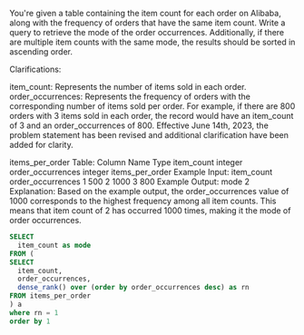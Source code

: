 You're given a table containing the item count for each order on Alibaba, along with the frequency of orders that have the same item count. Write a query to retrieve the mode of the order occurrences. Additionally, if there are multiple item counts with the same mode, the results should be sorted in ascending order.

Clarifications:

item_count: Represents the number of items sold in each order.
order_occurrences: Represents the frequency of orders with the corresponding number of items sold per order.
For example, if there are 800 orders with 3 items sold in each order, the record would have an item_count of 3 and an order_occurrences of 800.
Effective June 14th, 2023, the problem statement has been revised and additional clarification have been added for clarity.

items_per_order Table:
Column Name	Type
item_count	integer
order_occurrences	integer
items_per_order Example Input:
item_count	order_occurrences
1	500
2	1000
3	800
Example Output:
mode
2
Explanation:
Based on the example output, the order_occurrences value of 1000 corresponds to the highest frequency among all item counts. This means that item count of 2 has occurred 1000 times, making it the mode of order occurrences.


```sql
SELECT
  item_count as mode
FROM (
SELECT
  item_count,
  order_occurrences,
  dense_rank() over (order by order_occurrences desc) as rn
FROM items_per_order
) a
where rn = 1
order by 1
```